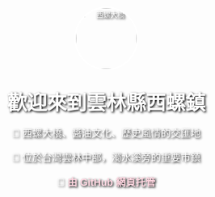 <html lang="zh-Hant">
<head>
  <meta charset="UTF-8" />
  <meta name="viewport" content="width=device-width, initial-scale=1.0"/>
  <title>雲林縣西螺鎮介紹</title>
  <link href="https://fonts.googleapis.com/css2?family=Noto+Sans+TC:wght@700&display=swap" rel="stylesheet">
  <style>
    body {
      margin: 0;
      padding: 0;
      font-family: 'Noto Sans TC', sans-serif;
      background-image: url('https://i.imgur.com/hZSzUkB.jpg'); /* 可替換成西螺鎮背景圖 */
      background-size: cover;
      background-position: center;
      color: white;
      text-shadow: 2px 2px 4px #000;
      display: flex;
      flex-direction: column;
      align-items: center;
      justify-content: center;
      height: 100vh;
      text-align: center;
    }

    .card {
      background-color: rgba(0, 0, 0, 0.5);
      padding: 2em;
      border-radius: 15px;
      max-width: 600px;
    }

    h1 {
      font-size: 2.8em;
      margin: 0.5em 0;
    }

    p {
      font-size: 1.4em;
      margin-bottom: 1em;
    }

    .avatar {
      width: 120px;
      border-radius: 50%;
      border: 3px solid white;
      margin-bottom: 1em;
    }

    a {
      color: #ffd6e0;
      text-decoration: none;
      font-weight: bold;
    }
  </style>
</head>
<body>
  <div class="card">
    <img src="https://i.imgur.com/pKfzoj3.gif" alt="西螺大橋" class="avatar">
    <h1>歡迎來到雲林縣西螺鎮</h1>
    <p>🌉 西螺大橋、醬油文化、歷史風情的交匯地</p>
    <p>📍 位於台灣雲林中部，濁水溪旁的重要市鎮</p>
    <p>🔗 <a href="https://github.com/yourusername" target="_blank">由 GitHub 網頁托管</a></p>
  </div>
</body>
</html>

      






